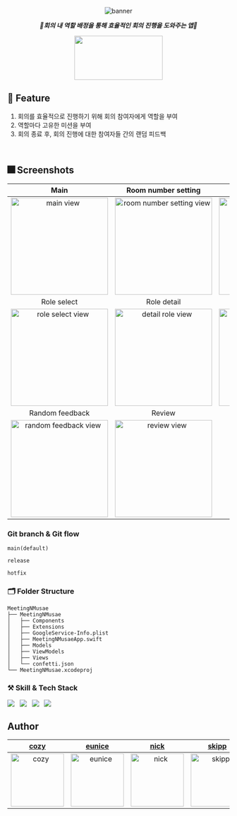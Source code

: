 <div align="center"> 
  
![banner](https://user-images.githubusercontent.com/81206228/184582840-82f58663-41d4-4b07-a7f6-0576e3cbfe75.png)

  _**🦜회의 내 역할 배정을 통해 효율적인 회의 진행을 도와주는 앱🦜**_
  
  <a href="https://apps.apple.com/kr/app/%ED%9A%8C%EC%9D%98%ED%95%98%EB%8A%94-n%EB%AC%B4%EC%83%88/id1644482659">
    <img src="https://user-images.githubusercontent.com/59143479/189829182-4ed3b9a5-97c6-41d9-a96b-ad99f40b7623.svg" width=200 height=100>
  </a>  
</div>

## 📍 Feature
1. 회의를 효율적으로 진행하기 위해 회의 참여자에게 역할을 부여
2. 역할마다 고유한 미션을 부여
3. 회의 종료 후, 회의 진행에 대한 참여자들 간의 랜덤 피드백
<br/>

## 🎆 Screenshots
| Main | Room number setting | Nickname Setting | Player List |
|:---:|:---:|:---:|:---:|
|<img width="220" alt="main view" src="https://user-images.githubusercontent.com/81206228/192129838-2f6d8d17-96c3-4d57-87e0-a4b9de7774fc.png">|<img width="220" alt="room number setting view" src="https://user-images.githubusercontent.com/81206228/192130068-c859cb09-6b9e-4d64-bca1-b2a6882ed859.png">|<img width="220" alt="nickname setting view" src="https://user-images.githubusercontent.com/81206228/192130093-3c4e68a5-d8ca-4c11-a52b-736303f96312.png">|<img width="220" alt="player list view" src="https://user-images.githubusercontent.com/81206228/192130117-85cffc4b-30c2-4247-8613-35fff725b6e0.png">|
| Role select | Role detail | Mission View | Best Player |  
|<img width="220" alt="role select view" src="https://user-images.githubusercontent.com/81206228/192129858-0f98c532-46cd-4452-a037-73e302e09d0b.png">|<img width="220" alt="detail role view" src="https://user-images.githubusercontent.com/81206228/192130175-333b99c9-87b0-4b53-b1dd-1c07206eb704.png">|<img width="220" alt="meeting view" src="https://user-images.githubusercontent.com/81206228/192129886-daee9e71-531f-4393-a93c-a43b42d1d067.png">|<img width="220" alt="choose best player view" src="https://user-images.githubusercontent.com/81206228/192129906-c6a1d4da-6809-4c99-8ad6-a69220023439.png">|
| Random feedback | Review | 
|<img width="220" alt="random feedback view" src="https://user-images.githubusercontent.com/81206228/192130264-f6c47f84-b606-4c44-9919-93358e7c17f5.png"> | <img width="220" alt="review view" src="https://user-images.githubusercontent.com/81206228/192130276-e81cb286-6fcf-462f-abae-8271dd83883b.png">|


### Git branch & Git flow
```
main(default)

release

hotfix
```

### 🗂 Folder Structure

```
MeetingNMusae
├── MeetingNMusae
│   ├── Components
│   ├── Extensions
│   ├── GoogleService-Info.plist
│   ├── MeetingNMusaeApp.swift
│   ├── Models
│   ├── ViewModels
│   ├── Views
│   └── confetti.json
└── MeetingNMusae.xcodeproj

```

### ⚒️ Skill & Tech Stack
<p>
  <img src="https://img.shields.io/badge/Swift-F05138?style=for-the-badge&logo=Swift&logoColor=white"> &nbsp;
  <img src="https://img.shields.io/badge/Github-181717?style=for-the-badge&logo=GitHub&logoColor=white"> &nbsp;
  <img src="https://img.shields.io/badge/Figma-F24E1E?style=for-the-badge&logo=Figma&logoColor=white"> &nbsp;
  <img src="https://img.shields.io/badge/Notion-000000?style=for-the-badge&logo=Notion&logoColor=white">
</p>


## Author
| [cozy] | [eunice] | [nick] | [skipp] | [sohni] | [woogy] |
|:---:|:---:|:---:|:---:|:---:|:---:|
|<img width="120" alt="cozy" src="https://avatars.githubusercontent.com/u/59143479?v=4">|<img width="120" alt="eunice" src="https://avatars.githubusercontent.com/u/18394923?v=4">|<img width="120" alt="nick" src="https://avatars.githubusercontent.com/u/81206228?v=4">|<img width="120" alt="skipp" src="https://avatars.githubusercontent.com/u/103012158?v=4">|<img width="120" alt="sohni" src="https://avatars.githubusercontent.com/u/96990839?v=4">|<img width="120" alt="woogy" src="https://avatars.githubusercontent.com/u/56468120?v=4">|


[cozy]:https://github.com/cozytk
[eunice]:https://github.com/EuniceNam
[nick]:https://github.com/tea-hkim
[skipp]:https://github.com/skipp-29
[sohni]:https://github.com/HeejiSohn
[woogy]:https://github.com/JIW00NG
